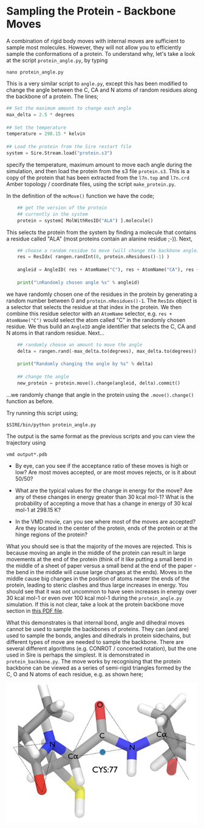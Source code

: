 
# Sampling the Protein - Backbone Moves

A combination of rigid body moves with internal moves are sufficient to sample most molecules. However, they will not allow you to efficiently sample the conformations of a protein. To understand why, let's take a look at the script `protein_angle.py`, by typing

```
nano protein_angle.py
```

This is a very similar script to `angle.py`, except this has been modified to change the angle between the C, CA and N atoms of random residues along the backbone of a protein. The lines;

```python
## Set the maximum amount to change each angle
max_delta = 2.5 * degrees

## Set the temperature
temperature = 298.15 * kelvin

## Load the protein from the Sire restart file
system = Sire.Stream.load("protein.s3")
```

specify the temperature, maximum amount to move each angle during the simulation, and then load the protein from the s3 file `protein.s3`. This is a copy of the protein that has been extracted from the `l7n.top` and `l7n.crd` Amber topology / coordinate files, using the script `make_protein.py`.

In the definition of the `mcMove()` function we have the code;

```python
    ## get the version of the protein
    ## currently in the system
    protein = system[ MolWithResID("ALA") ].molecule()
```

This selects the protein from the system by finding a molecule that contains a residue called "ALA" (most proteins contain an alanine residue ;-)). Next,

```python
    ## choose a random residue to move (will change the backbone angle)
    res = ResIdx( rangen.randInt(0, protein.nResidues()-1) )

    angleid = AngleID( res + AtomName("C"), res + AtomName("CA"), res + AtomName("N") )

    print("\nRandomly chosen angle %s" % angleid)
```

we have randomly chosen one of the residues in the protein by generating a random number between 0 and `protein.nResidues()-1`. The `ResIdx` object is a selector that selects the residue at that index in the protein. We then combine this residue selector with an `AtomName` selector, e.g. `res + AtomName("C")` would select the atom called "C" in the randomly chosen residue. We thus build an `AngleID` angle identifier that selects the C, CA and N atoms in that random residue. Next...

```python
    ## randomly choose an amount to move the angle
    delta = rangen.rand(-max_delta.to(degrees), max_delta.to(degrees)) * degrees

    print("Randomly changing the angle by %s" % delta)

    ## change the angle
    new_protein = protein.move().change(angleid, delta).commit()
```


...we randomly change that angle in the protein using the `.move().change()` function as before.

Try running this script using;

```
$SIRE/bin/python protein_angle.py
```

The output is the same format as the previous scripts and you can view the trajectory using

```
vmd output*.pdb
```

* By eye, can you see if the acceptance ratio of these moves is high or low? Are most moves accepted, or are most moves rejects, or is it about 50/50?

* What are the typical values for the change in energy for the move? Are any of these changes in energy greater than 30 kcal mol-1? What is the probability of accepting a move that has a change in energy of 30 kcal mol-1 at 298.15 K?

* In the VMD movie, can you see where most of the moves are accepted? Are they located in the center of the protein, ends of the protein or at the hinge regions of the protein?

What you should see is that the majority of the moves are rejected. This is because moving an angle in the middle of the protein can result in large movements at the end of the protein (think of it like putting a small bend in the middle of a sheet of paper versus a small bend at the end of the paper - the bend in the middle will cause large changes at the ends). Moves in the middle cause big changes in the position of atoms nearer the ends of the protein, leading to steric clashes and thus large increases in energy. You should see that it was not uncommon to have seen increases in energy over 30 kcal mol-1 or even over 100 kcal mol-1 during the `protein_angle.py` simulation. If this is not clear, take a look at the protein backbone move section in [this PDF file](https://docs.google.com/file/d/0B_KkGMZ8ACfaa2k4eVljODN3X1k/edit).

What this demonstrates is that internal bond, angle and dihedral moves cannot be used to sample the backbones of proteins. They can (and are) used to sample the bonds, angles and dihedrals in protein sidechains, but different types of move are needed to sample the backbone. There are several different algorithms (e.g. CONROT / concerted rotation), but the one used in Sire is perhaps the simplest. It is demonstrated in `protein_backbone.py`. The move works by recognising that the protein backbone can be viewed as a series of semi-rigid triangles formed by the C, O and N atoms of each residue, e.g. as shown here;

![Division of a protein into rigid triangles](../images/backbone.jpg)


